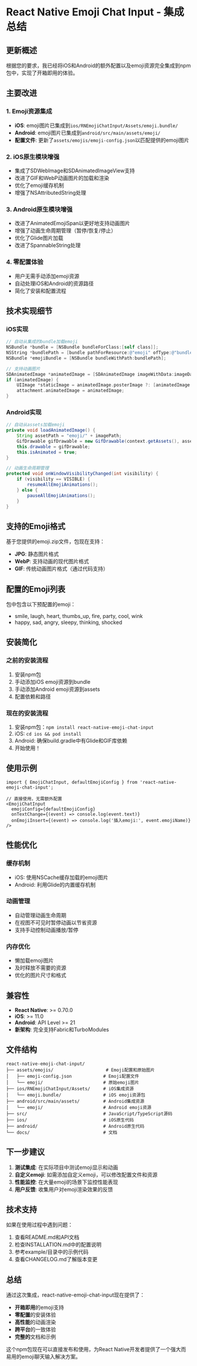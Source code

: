 # React Native Emoji Chat Input - 集成总结

## 更新概述

根据您的要求，我已经将iOS和Android的额外配置以及emoji资源完全集成到npm包中，实现了开箱即用的体验。

## 主要改进

### 1. Emoji资源集成
- **iOS**: emoji图片已集成到`ios/RNEmojiChatInput/Assets/emoji.bundle/`
- **Android**: emoji图片已集成到`android/src/main/assets/emoji/`
- **配置文件**: 更新了`assets/emojis/emoji-config.json`以匹配提供的emoji图片

### 2. iOS原生模块增强
- 集成了SDWebImage和SDAnimatedImageView支持
- 改进了GIF和WebP动画图片的加载和渲染
- 优化了emoji缓存机制
- 增强了NSAttributedString处理

### 3. Android原生模块增强
- 改进了AnimatedEmojiSpan以更好地支持动画图片
- 增强了动画生命周期管理（暂停/恢复/停止）
- 优化了Glide图片加载
- 改进了SpannableString处理

### 4. 零配置体验
- 用户无需手动添加emoji资源
- 自动处理iOS和Android的资源路径
- 简化了安装和配置流程

## 技术实现细节

### iOS实现
```objective-c
// 自动从集成的bundle加载emoji
NSBundle *bundle = [NSBundle bundleForClass:[self class]];
NSString *bundlePath = [bundle pathForResource:@"emoji" ofType:@"bundle"];
NSBundle *emojiBundle = [NSBundle bundleWithPath:bundlePath];

// 支持动画图片
SDAnimatedImage *animatedImage = [SDAnimatedImage imageWithData:imageData];
if (animatedImage) {
    UIImage *staticImage = animatedImage.posterImage ?: [animatedImage animatedImageFrameAtIndex:0];
    attachment.animatedImage = animatedImage;
}
```

### Android实现
```java
// 自动从assets加载emoji
private void loadAnimatedImage() {
    String assetPath = "emoji/" + imagePath;
    GifDrawable gifDrawable = new GifDrawable(context.getAssets(), assetPath);
    this.drawable = gifDrawable;
    this.isAnimated = true;
}

// 动画生命周期管理
protected void onWindowVisibilityChanged(int visibility) {
    if (visibility == VISIBLE) {
        resumeAllEmojiAnimations();
    } else {
        pauseAllEmojiAnimations();
    }
}
```

## 支持的Emoji格式

基于您提供的emoji.zip文件，包现在支持：
- **JPG**: 静态图片格式
- **WebP**: 支持动画的现代图片格式
- **GIF**: 传统动画图片格式（通过代码支持）

## 配置的Emoji列表

包中包含以下预配置的emoji：
- smile, laugh, heart, thumbs_up, fire, party, cool, wink
- happy, sad, angry, sleepy, thinking, shocked

## 安装简化

### 之前的安装流程
1. 安装npm包
2. 手动添加iOS emoji资源到bundle
3. 手动添加Android emoji资源到assets
4. 配置依赖和路径

### 现在的安装流程
1. 安装npm包：`npm install react-native-emoji-chat-input`
2. iOS: `cd ios && pod install`
3. Android: 确保build.gradle中有Glide和GIF库依赖
4. 开始使用！

## 使用示例

```tsx
import { EmojiChatInput, defaultEmojiConfig } from 'react-native-emoji-chat-input';

// 直接使用，无需额外配置
<EmojiChatInput
  emojiConfig={defaultEmojiConfig}
  onTextChange={(event) => console.log(event.text)}
  onEmojiInsert={(event) => console.log('插入emoji:', event.emojiName)}
/>
```

## 性能优化

### 缓存机制
- iOS: 使用NSCache缓存加载的emoji图片
- Android: 利用Glide的内置缓存机制

### 动画管理
- 自动管理动画生命周期
- 在视图不可见时暂停动画以节省资源
- 支持手动控制动画播放/暂停

### 内存优化
- 懒加载emoji图片
- 及时释放不需要的资源
- 优化的图片尺寸和格式

## 兼容性

- **React Native**: >= 0.70.0
- **iOS**: >= 11.0
- **Android**: API Level >= 21
- **新架构**: 完全支持Fabric和TurboModules

## 文件结构

```
react-native-emoji-chat-input/
├── assets/emojis/                    # Emoji配置和原始图片
│   ├── emoji-config.json            # Emoji配置文件
│   └── emoji/                       # 原始emoji图片
├── ios/RNEmojiChatInput/Assets/     # iOS集成资源
│   └── emoji.bundle/                # iOS emoji资源包
├── android/src/main/assets/         # Android集成资源
│   └── emoji/                       # Android emoji资源
├── src/                             # JavaScript/TypeScript源码
├── ios/                             # iOS原生代码
├── android/                         # Android原生代码
└── docs/                            # 文档
```

## 下一步建议

1. **测试集成**: 在实际项目中测试emoji显示和动画
2. **自定义emoji**: 如需添加自定义emoji，可以修改配置文件和资源
3. **性能监控**: 在大量emoji的场景下监控性能表现
4. **用户反馈**: 收集用户对emoji渲染效果的反馈

## 技术支持

如果在使用过程中遇到问题：
1. 查看README.md和API文档
2. 检查INSTALLATION.md中的配置说明
3. 参考example/目录中的示例代码
4. 查看CHANGELOG.md了解版本变更

## 总结

通过这次集成，react-native-emoji-chat-input现在提供了：
- **开箱即用**的emoji支持
- **零配置**的安装体验
- **高性能**的动画渲染
- **跨平台**的一致体验
- **完整的**文档和示例

这个npm包现在可以直接发布和使用，为React Native开发者提供了一个强大而易用的emoji聊天输入解决方案。

